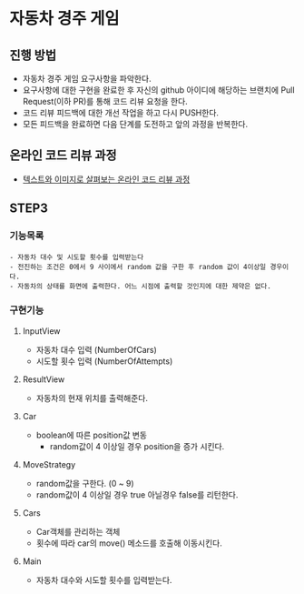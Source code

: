 # 자동차 경주 게임
## 진행 방법
* 자동차 경주 게임 요구사항을 파악한다.
* 요구사항에 대한 구현을 완료한 후 자신의 github 아이디에 해당하는 브랜치에 Pull Request(이하 PR)를 통해 코드 리뷰 요청을 한다.
* 코드 리뷰 피드백에 대한 개선 작업을 하고 다시 PUSH한다.
* 모든 피드백을 완료하면 다음 단계를 도전하고 앞의 과정을 반복한다.

## 온라인 코드 리뷰 과정
* [텍스트와 이미지로 살펴보는 온라인 코드 리뷰 과정](https://github.com/next-step/nextstep-docs/tree/master/codereview)





## STEP3

### 기능목록
    - 자동차 대수 및 시도할 횟수를 입력받는다
    - 전진하는 조건은 0에서 9 사이에서 random 값을 구한 후 random 값이 4이상일 경우이다.
    - 자동차의 상태를 화면에 출력한다. 어느 시점에 출력할 것인지에 대한 제약은 없다.

### 구현기능

1. InputView
    - 자동차 대수 입력 (NumberOfCars)
    - 시도할 횟수 입력 (NumberOfAttempts)

1. ResultView
    - 자동차의 현재 위치를 출력해준다.

1. Car
    - boolean에 따른 position값 변동
        - random값이 4 이상일 경우 position을 증가 시킨다.

1. MoveStrategy
    - random값을 구한다. (0 ~ 9)
    - random값이 4 이상일 경우 true 아닐경우 false를 리턴한다.

1. Cars
    - Car객체를 관리하는 객체
    - 횟수에 따라 car의 move() 메소드를 호출해 이동시킨다.

1. Main
    - 자동차 대수와 시도할 횟수를 입력받는다.

